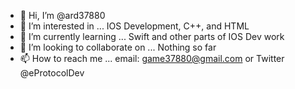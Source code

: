 - 👋 Hi, I’m @ard37880
- 👀 I’m interested in ... IOS Development, C++, and HTML 
- 🌱 I’m currently learning ... Swift and other parts of IOS Dev work
- 💞️ I’m looking to collaborate on ... Nothing so far
- 📫 How to reach me ... email: game37880@gmail.com or Twitter @eProtocolDev

<!---
ard37880/ard37880 is a ✨ special ✨ repository because its `README.md` (this file) appears on your GitHub profile.
You can click the Preview link to take a look at your changes.
--->
